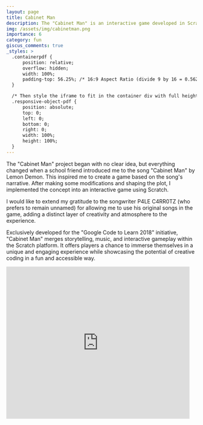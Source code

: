 ```yaml
---
layout: page
title: Cabinet Man
description: The "Cabinet Man" is an interactive game developed in Scratch, inspired by the song "Cabinet Man" by Lemon Demon. Created for the "Google Code to Learn 2018" initiative, this game combines music, storytelling, and engaging gameplay to create a fun and unique experience.
img: /assets/img/cabinetman.png
importance: 6
category: fun
giscus_comments: true
_styles: >
  .containerpdf {
      position: relative;
      overflow: hidden;
      width: 100%;
      padding-top: 56.25%; /* 16:9 Aspect Ratio (divide 9 by 16 = 0.5625) */
  }

  /* Then style the iframe to fit in the container div with full height and width */
  .responsive-object-pdf {
      position: absolute;
      top: 0;
      left: 0;
      bottom: 0;
      right: 0;
      width: 100%;
      height: 100%;
  }
---
```


The "Cabinet Man" project began with no clear idea, but everything changed when a school friend introduced me to the song "Cabinet Man" by Lemon Demon. This inspired me to create a game based on the song's narrative. After making some modifications and shaping the plot, I implemented the concept into an interactive game using Scratch.

I would like to extend my gratitude to the songwriter P4LE C4RR0TZ (who prefers to remain unnamed) for allowing me to use his original songs in the game, adding a distinct layer of creativity and atmosphere to the experience.

Exclusively developed for the "Google Code to Learn 2018" initiative, "Cabinet Man" merges storytelling, music, and interactive gameplay within the Scratch platform. It offers players a chance to immerse themselves in a unique and engaging experience while showcasing the potential of creative coding in a fun and accessible way.

<div class="containerpdf">
    <iframe src="https://scratch.mit.edu/projects/238148859/embed" allowtransparency="true" width="485" height="402" frameborder="0" scrolling="no" allowfullscreen></iframe>
</div>
